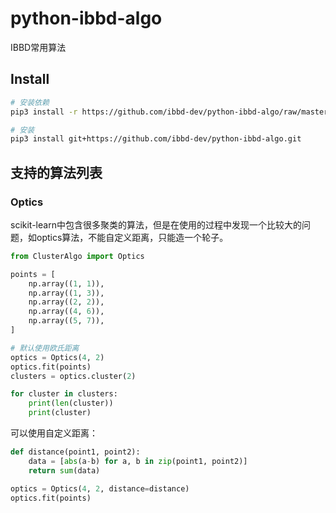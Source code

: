 # python-ibbd-algo

IBBD常用算法

## Install

```sh
# 安装依赖
pip3 install -r https://github.com/ibbd-dev/python-ibbd-algo/raw/master/requirements.txt

# 安装
pip3 install git+https://github.com/ibbd-dev/python-ibbd-algo.git
```

## 支持的算法列表

### Optics

scikit-learn中包含很多聚类的算法，但是在使用的过程中发现一个比较大的问题，如optics算法，不能自定义距离，只能造一个轮子。

```python
from ClusterAlgo import Optics

points = [
    np.array((1, 1)),
    np.array((1, 3)),
    np.array((2, 2)),
    np.array((4, 6)),
    np.array((5, 7)),
]

# 默认使用欧氏距离
optics = Optics(4, 2)
optics.fit(points)
clusters = optics.cluster(2)

for cluster in clusters:
    print(len(cluster))
    print(cluster)
```

可以使用自定义距离：

```python
def distance(point1, point2):
    data = [abs(a-b) for a, b in zip(point1, point2)]
    return sum(data)

optics = Optics(4, 2, distance=distance)
optics.fit(points)
```

